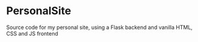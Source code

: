 # PersonalSite
Source code for my personal site, using a Flask backend and vanilla HTML, CSS and JS frontend
